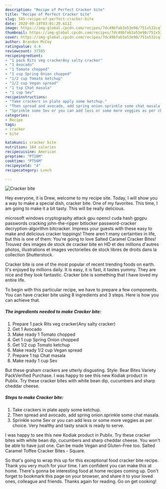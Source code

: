```yaml
---
description: "Recipe of Perfect Cracker bite"
title: "Recipe of Perfect Cracker bite"
slug: 585-recipe-of-perfect-cracker-bite
date: 2020-09-18T03:01:20.611Z
image: https://img-global.cpcdn.com/recipes/7dc49bfab3a53e90/751x532cq70/cracker-bite-recipe-main-photo.jpg
thumbnail: https://img-global.cpcdn.com/recipes/7dc49bfab3a53e90/751x532cq70/cracker-bite-recipe-main-photo.jpg
cover: https://img-global.cpcdn.com/recipes/7dc49bfab3a53e90/751x532cq70/cracker-bite-recipe-main-photo.jpg
author: Brandon McCoy
ratingvalue: 4.4
reviewcount: 37585
recipeingredient:
- "1 pack Rits veg crackerAny salty cracker"
- "1 Avocado"
- "1 Tomato chopped"
- "1 cup Spring Onion chopped"
- "1/2 cup Tomato ketchup"
- "1/2 cup Vegan spread"
- "1 tsp Chat masala"
- "1 cup Sev"
recipeinstructions:
- "Take crackers in plate apply some ketchup."
- "Then spread and avocado, add spring onion.sprinkle some chat masala."
- "Sprinkle some Sev or you can add less or some more veggies as per choice. Very healthy and tasty snack is ready to serve."
categories:
- Recipe
tags:
- cracker
- bite

katakunci: cracker bite 
nutrition: 164 calories
recipecuisine: American
preptime: "PT28M"
cooktime: "PT56M"
recipeyield: "4"
recipecategory: Lunch

---
```



![Cracker bite](https://img-global.cpcdn.com/recipes/7dc49bfab3a53e90/751x532cq70/cracker-bite-recipe-main-photo.jpg)

Hey everyone, it is Drew, welcome to my recipe site. Today, I will show you a way to make a special dish, cracker bite. One of my favorites. This time, I am going to make it a bit tasty. This will be really delicious.

microsoft windows cryptography attack gpu opencl cuda hash gpgpu passwords cracking john-the-ripper bitlocker password-cracker decryption-algorithm bitcracker. Impress your guests with these easy to make and delicious cracker toppings! There aren&#39;t many certainties in life, but this is one of them: You&#39;re going to love Salted Caramel Cracker Bites! Trouvez des images de stock de cracker bite en HD et des millions d&#39;autres photos, illustrations et images vectorielles de stock libres de droits dans la collection Shutterstock.

Cracker bite is one of the most popular of recent trending foods on earth. It's enjoyed by millions daily. It is easy, it is fast, it tastes yummy. They are nice and they look fantastic. Cracker bite is something that I have loved my entire life.


To begin with this particular recipe, we have to prepare a few components. You can have cracker bite using 8 ingredients and 3 steps. Here is how you can achieve that.

<!--inarticleads1-->

##### The ingredients needed to make Cracker bite:

1. Prepare 1 pack Rits veg cracker(Any salty cracker)
1. Get 1 Avocado
1. Make ready 1 Tomato chopped
1. Get 1 cup Spring Onion chopped
1. Get 1/2 cup Tomato ketchup
1. Make ready 1/2 cup Vegan spread
1. Prepare 1 tsp Chat masala
1. Make ready 1 cup Sev


But these graham crackers are utterly disgusting. Style: Bear Bites Variety PackVerified Purchase. I was happy to see this new Kodiak product in Publix. Try these cracker bites with white bean dip, cucumbers and sharp cheddar cheese. 

<!--inarticleads2-->

##### Steps to make Cracker bite:

1. Take crackers in plate apply some ketchup.
1. Then spread and avocado, add spring onion.sprinkle some chat masala.
1. Sprinkle some Sev or you can add less or some more veggies as per choice. Very healthy and tasty snack is ready to serve.


I was happy to see this new Kodiak product in Publix. Try these cracker bites with white bean dip, cucumbers and sharp cheddar cheese. You won&#39;t be able to have just one. Can be made Vegan and Gluten-Free too. Salted Caramel Toffee Cracker Bites - Square. 

So that's going to wrap this up for this exceptional food cracker bite recipe. Thank you very much for your time. I am confident you can make this at home. There's gonna be interesting food at home recipes coming up. Don't forget to bookmark this page on your browser, and share it to your loved ones, colleague and friends. Thanks again for reading. Go on get cooking!

